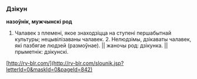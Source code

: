 ### Дзікун
**назоўнік, мужчынскі род**

1. Чалавек з племені, якое знаходзіцца на ступені першабытнай культуры; нецывілізаваны чалавек. 2. Нелюдзімы, дзікаваты чалавек, які пазбягае людзей (размоўнае). || жаночы род: дзікунка. || прыметнік: дзікунскі.

<a rel="author">[http://rv-blr.com/](http://rv-blr.com/slounik.jsp?letterId=0&maskId=0&pageId=842)</a>
